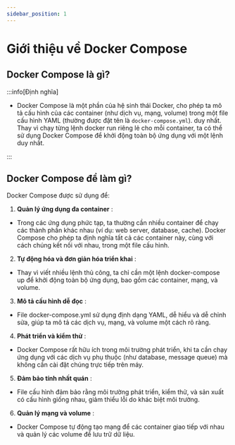 ```yaml
---
sidebar_position: 1
---
```


# Giới thiệu về Docker Compose

## Docker Compose là gì?

:::info[Định nghĩa]

- Docker Compose là một phần của hệ sinh thái Docker, cho phép ta mô tả cấu hình của các container (như dịch vụ, mạng, volume) trong một file cấu hình YAML (thường được đặt tên là `docker-compose.yml`). duy nhất. Thay vì chạy từng lệnh docker run riêng lẻ cho mỗi container, ta có thể sử dụng Docker Compose để khởi động toàn bộ ứng dụng với một lệnh duy nhất.

:::

## Docker Compose để làm gì?

Docker Compose được sử dụng để:

1. **Quản lý ứng dụng đa container** :

- Trong các ứng dụng phức tạp, ta thường cần nhiều container để chạy các thành phần khác nhau (ví dụ: web server, database, cache). Docker Compose cho phép ta định nghĩa tất cả các container này, cùng với cách chúng kết nối với nhau, trong một file cấu hình.

2. **Tự động hóa và đơn giản hóa triển khai** :

- Thay vì viết nhiều lệnh thủ công, ta chỉ cần một lệnh docker-compose up để khởi động toàn bộ ứng dụng, bao gồm các container, mạng, và volume.

3. **Mô tả cấu hình dễ đọc** :

- File docker-compose.yml sử dụng định dạng YAML, dễ hiểu và dễ chỉnh sửa, giúp ta mô tả các dịch vụ, mạng, và volume một cách rõ ràng.

4. **Phát triển và kiểm thử** :

- Docker Compose rất hữu ích trong môi trường phát triển, khi ta cần chạy ứng dụng với các dịch vụ phụ thuộc (như database, message queue) mà không cần cài đặt chúng trực tiếp trên máy.

5. **Đảm bảo tính nhất quán** :

- File cấu hình đảm bảo rằng môi trường phát triển, kiểm thử, và sản xuất có cấu hình giống nhau, giảm thiểu lỗi do khác biệt môi trường.

6. **Quản lý mạng và volume** :

- Docker Compose tự động tạo mạng để các container giao tiếp với nhau và quản lý các volume để lưu trữ dữ liệu.
